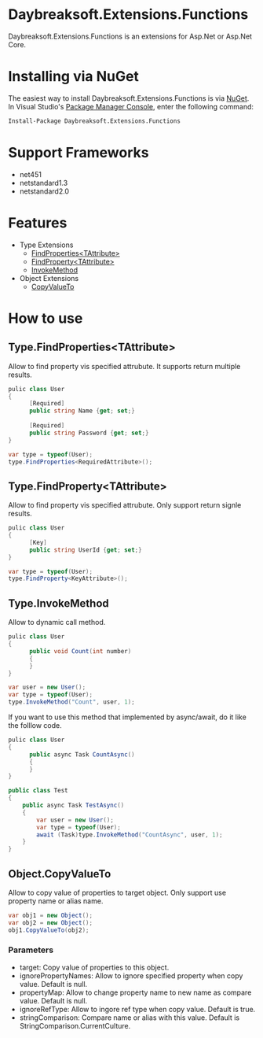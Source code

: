 # Daybreaksoft.Extensions.Functions
Daybreaksoft.Extensions.Functions is an extensions for Asp.Net or Asp.Net Core.
# Installing via NuGet
The easiest way to install Daybreaksoft.Extensions.Functions is via [NuGet](https://www.nuget.org/packages/Daybreaksoft.Extensions.Functions).  
In Visual Studio's [Package Manager Console](https://docs.microsoft.com/zh-cn/nuget/tools/package-manager-console), enter the following command:
```bash
Install-Package Daybreaksoft.Extensions.Functions
```
# Support Frameworks
- net451
- netstandard1.3
- netstandard2.0
# Features
- Type Extensions
  - [FindProperties&lt;TAttribute&gt;](#typefindpropertiestattribute)
  - [FindProperty&lt;TAttribute&gt;](#typefindpropertytattribute)
  - [InvokeMethod](#typeinvokemethod)
- Object Extensions
  - [CopyValueTo](#objectcopyvalueto)
# How to use
## Type.FindProperties&lt;TAttribute&gt;
Allow to find property vis specified attrubute. It supports return multiple results.
```csharp
pulic class User
{
      [Required]
      public string Name {get; set;}
  
      [Required]
      public string Password {get; set;}
}

var type = typeof(User);
type.FindProperties<RequiredAttribute>();
```
## Type.FindProperty&lt;TAttribute&gt;
Allow to find property vis specified attrubute. Only support return signle results.
```csharp
pulic class User
{
      [Key]
      public string UserId {get; set;}
}

var type = typeof(User);
type.FindProperty<KeyAttribute>();
```
## Type.InvokeMethod
Allow to dynamic call method.
```csharp
pulic class User
{
      public void Count(int number)
      {
      }
}

var user = new User();
var type = typeof(User);
type.InvokeMethod("Count", user, 1);
```
If you want to use this method that implemented by async/await, do it like the folllow code.
```csharp
pulic class User
{
      public async Task CountAsync()
      {
      }
}

public class Test
{
    public async Task TestAsync()
    {
        var user = new User();
        var type = typeof(User);
        await (Task)type.InvokeMethod("CountAsync", user, 1);
    }
}

```
## Object.CopyValueTo
Allow to copy value of properties to target object. Only support use property name or alias name.  
```csharp
var obj1 = new Object();
var obj2 = new Object();
obj1.CopyValueTo(obj2);
```
### Parameters
- target: Copy value of properties to this object.
- ignorePropertyNames: Allow to ignore specified property when copy value. Default is null.
- propertyMap: Allow to change property name to new name as compare value. Default is null.
- ignoreRefType: Allow to ingore ref type when copy value. Default is true.
- stringComparison: Compare name or alias with this value. Default is StringComparison.CurrentCulture.
